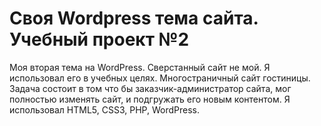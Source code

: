 # Своя Wordpress тема сайта. Учебный проект №2

Моя вторая тема на WordPress. Сверстанный сайт не мой. Я использовал его в учебных целях. 
Многостраничный сайт гостиницы. Задача состоит в том что бы заказчик-администратор сайта, мог полностью изменять сайт, и подгружать его новым контентом.
Я использовал HTML5, CSS3, PHP, WordPress.
